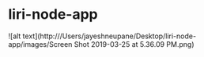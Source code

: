 # liri-node-app
![alt text](http:///Users/jayeshneupane/Desktop/liri-node-app/images/Screen Shot 2019-03-25 at 5.36.09 PM.png)

